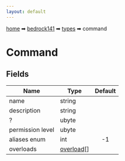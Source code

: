 ```yaml
---
layout: default
---
```


[home](/) ➡ [bedrock141](/protocol/bedrock141) ➡ [types](/protocol/bedrock141/types) ➡ command

# Command

## Fields

Name | Type | Default
---|---|:---:
name | string | 
description | string | 
? | ubyte | 
permission level | ubyte | 
aliases enum | int | -1
overloads | [overload](/protocol/bedrock141/types/overload)[] | 

